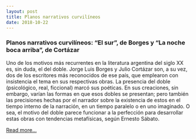 ```yaml
---
layout: post
title: Planos narrativos curvilíneos
date: 2018-10-22
---
```


### Planos narrativos curvilíneos: “El sur”, de Borges y “La noche boca arriba”, de Cortázar

Uno de los motivos más recurrentes en la literatura argentina del siglo XX es, sin duda, el del doble. Jorge Luis Borges y Julio Cortázar son, a su vez, dos de los escritores más reconocidos de ese país, que emplearon con insistencia el tema en sus respectivas obras. La presencia del doble (psicológico, real, ficcional) marcó sus poéticas. En sus creaciones, sin embargo, varían las formas en que esos dobles se presentan; pero también las precisiones hechas por el narrador sobre la existencia de estos en el tiempo interno de la narración, en un tiempo paralelo o en uno imaginado. O sea, el motivo del doble parece funcionar a la perfección para desarrollar estas obras con tendencias metafísicas, según Ernesto Sábato.

[Read more...](http://www.nagarimagazine.com/planos-narrativos-curvilineos-el-sur-de-borges-y-la-noche-boca-arriba-de-cortazar-dainerysmachado/)
